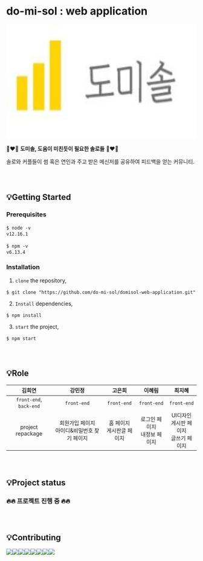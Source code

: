 do-mi-sol : web application
=======

<img src="/src/assets/images/Logo.jpg" width="700px" height="300px" alt="domisolLogo"></img>

👩‍❤️‍👨 **도미솔, 도움이 미친듯이 필요한 솔로들** 👩‍❤️‍👨

솔로와 커플들이 썸 혹은 연인과 주고 받은 메신저를 공유하여 피드백을 얻는 커뮤니티.

### <br/>
###

## 💡Getting Started

### Prerequisites

```
$ node -v
v12.16.1

$ npm -v
v6.13.4
```

### Installation
1. `clone` the repository,
```
$ git clone "https://github.com/do-mi-sol/domisol-web-application.git"
```

2. `Install` dependencies,
```
$ npm install
```       
3. `start` the project,
```
$ npm start
```

### <br/>
###

## 💡Role
김희연|강민정|고은희|이혜림|최지혜     
:-------:|:-------:|:-------:|:-------:|:-------:
`front-end`, `back-end`|`front-end`|`front-end`|`front-end`|`front-end`
project repackage<br/>|회원가입 페이지<br/>아이디&비밀번호 찾기 페이지|홈 페이지<br/>게시판글 페이지|로그인 페이지<br/> 내정보 페이지|UI디자인<br>게시판 페이지<br/>글쓰기 페이지|

### <br/>
###

## 💡Project status
### 🔥🔥 프로젝트 진행 중 🔥🔥  

### <br/>
###

## 💡Contributing
[![](https://sourcerer.io/fame/HeeYeonKim98/do-mi-sol/domisol-web-application/images/0)](https://sourcerer.io/fame/HeeYeonKim98/do-mi-sol/domisol-web-application/links/0)[![](https://sourcerer.io/fame/HeeYeonKim98/do-mi-sol/domisol-web-application/images/1)](https://sourcerer.io/fame/HeeYeonKim98/do-mi-sol/domisol-web-application/links/1)[![](https://sourcerer.io/fame/HeeYeonKim98/do-mi-sol/domisol-web-application/images/2)](https://sourcerer.io/fame/HeeYeonKim98/do-mi-sol/domisol-web-application/links/2)[![](https://sourcerer.io/fame/HeeYeonKim98/do-mi-sol/domisol-web-application/images/3)](https://sourcerer.io/fame/HeeYeonKim98/do-mi-sol/domisol-web-application/links/3)[![](https://sourcerer.io/fame/HeeYeonKim98/do-mi-sol/domisol-web-application/images/4)](https://sourcerer.io/fame/HeeYeonKim98/do-mi-sol/domisol-web-application/links/4)[![](https://sourcerer.io/fame/HeeYeonKim98/do-mi-sol/domisol-web-application/images/5)](https://sourcerer.io/fame/HeeYeonKim98/do-mi-sol/domisol-web-application/links/5)[![](https://sourcerer.io/fame/HeeYeonKim98/do-mi-sol/domisol-web-application/images/6)](https://sourcerer.io/fame/HeeYeonKim98/do-mi-sol/domisol-web-application/links/6)[![](https://sourcerer.io/fame/HeeYeonKim98/do-mi-sol/domisol-web-application/images/7)](https://sourcerer.io/fame/HeeYeonKim98/do-mi-sol/domisol-web-application/links/7)
